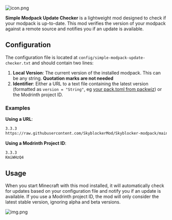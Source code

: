![icon.png](https://cdn.modrinth.com/data/I70N6bTC/a38a4215bb7e541cd4d4d7aaea7883effd18b9e1.png)

**Simple Modpack Update Checker** is a lightweight mod designed to check if your modpack is up-to-date. This mod
verifies the version of your modpack against a remote source and notifies you if an update is available.

## Configuration

The configuration file is located at `config/simple-modpack-update-checker.txt` and should contain two lines:

1. **Local Version**: The current version of the installed modpack. This can be any string. **Quotation marks are not
   needed**
2. **Identifier**:  Either a URL to a text file containing the latest version (formatted as `version = "String"`,
   eg [your pack.toml from packwiz](https://raw.githubusercontent.com/SkyblockerMod/Skyblocker-modpack/main/packwiz/pack.toml))
   or the Modrinth project ID.

### Examples

**Using a URL**:

```txt
3.3.3
https://raw.githubusercontent.com/SkyblockerMod/Skyblocker-modpack/main/packwiz/pack.toml
```

**Using a Modrinth Project ID**:

```txt
3.3.3
KmiWHzQ4
```

## Usage

When you start Minecraft with this mod installed, it will automatically check for updates based on your configuration
file and notify you if an update is available. If you use a Modrinth project ID, the mod will only consider the latest
stable version, ignoring alpha and beta versions.

![img.png](https://cdn.modrinth.com/data/I70N6bTC/images/1babc5d3fef1b29f8fd1aa49f845edc21b1d7774.png)

